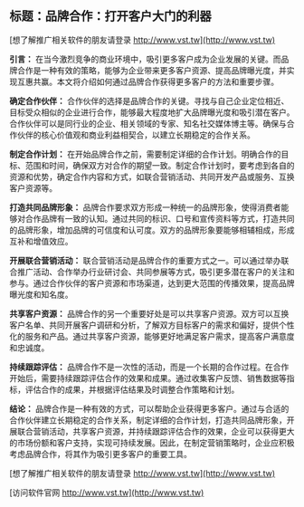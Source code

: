 ## **标题：品牌合作：打开客户大门的利器**

[想了解推广相关软件的朋友请登录 http://www.vst.tw](http://www.vst.tw)

**引言：**
在当今激烈竞争的商业环境中，吸引更多客户成为企业发展的关键。而品牌合作是一种有效的策略，能够为企业带来更多客户资源、提高品牌曝光度，并实现互惠共赢。本文将介绍如何通过品牌合作获得更多客户的方法和重要步骤。

**确定合作伙伴：**
合作伙伴的选择是品牌合作的关键。寻找与自己企业定位相近、目标受众相似的企业进行合作，能够最大程度地扩大品牌曝光度和吸引潜在客户。合作伙伴可以是同行业的企业、相关领域的专家、知名社交媒体博主等。确保与合作伙伴的核心价值观和商业利益相契合，以建立长期稳定的合作关系。

**制定合作计划：**
在开始品牌合作之前，需要制定详细的合作计划。明确合作的目标、范围和时间，确保双方对合作的期望一致。制定合作计划时，要考虑到各自的资源和优势，确定合作内容和方式，如联合营销活动、共同开发产品或服务、互换客户资源等。

**打造共同品牌形象：**
品牌合作要求双方形成一种统一的品牌形象，使得消费者能够对合作品牌有一致的认知。通过共同的标识、口号和宣传资料等方式，打造共同的品牌形象，增加品牌的可信度和认可度。双方的品牌形象要能够相辅相成，形成互补和增值效应。

**开展联合营销活动：**
联合营销活动是品牌合作的重要方式之一。可以通过举办联合推广活动、合作举办行业研讨会、共同参展等方式，吸引更多潜在客户的关注和参与。通过合作伙伴的客户资源和市场渠道，达到更大范围的传播效果，提高品牌曝光度和知名度。

**共享客户资源：**
品牌合作的另一个重要好处是可以共享客户资源。双方可以互换客户名单、共同开展客户调研和分析，了解双方目标客户的需求和偏好，提供个性化的服务和产品。通过共享客户资源，能够更好地满足客户需求，提高客户满意度和忠诚度。

**持续跟踪评估：**
品牌合作不是一次性的活动，而是一个长期的合作过程。在合作开始后，需要持续跟踪评估合作的效果和成果。通过收集客户反馈、销售数据等指标，评估合作的成果，并根据评估结果及时调整合作策略和计划。

**结论：**
品牌合作是一种有效的方式，可以帮助企业获得更多客户。通过与合适的合作伙伴建立长期稳定的合作关系，制定详细的合作计划，打造共同品牌形象，开展联合营销活动，共享客户资源，并持续跟踪评估合作的效果，企业可以获得更大的市场份额和客户支持，实现可持续发展。因此，在制定营销策略时，企业应积极考虑品牌合作，将其作为吸引更多客户的重要工具。

[想了解推广相关软件的朋友请登录 http://www.vst.tw](http://www.vst.tw)


[访问软件官网 http://www.vst.tw](http://www.vst.tw)
